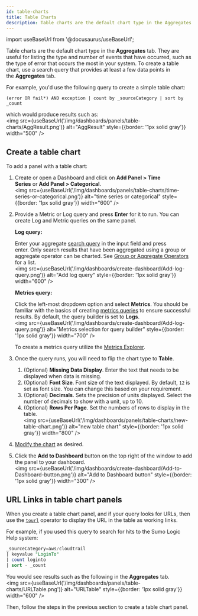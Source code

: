 ```yaml
---
id: table-charts
title: Table Charts
description: Table charts are the default chart type in the Aggregates tab.
---
```

import useBaseUrl from '@docusaurus/useBaseUrl';

Table charts are the default chart type in the **Aggregates** tab. They are useful for listing the type and number of events that have occurred, such as the type of error that occurs the most in your system. To create a table chart, use a search query that provides at least a few data points in the **Aggregates** tab.

For example, you'd use the following query to create a simple table chart:

`(error OR fail*) AND exception | count by _sourceCategory | sort by _count`

which would produce results such as:<br/><img src={useBaseUrl('/img/dashboards/panels/table-charts/AggResult.png')} alt="AggResult" style={{border: '1px solid gray'}} width="500" />

## Create a table chart 

To add a panel with a table chart:

1. Create or open a Dashboard and click on **Add Panel > Time Series** or **Add Panel > Categorical**.<br/><img src={useBaseUrl('/img/dashboards/panels/table-charts/time-series-or-categorical.png')} alt="time series or categorical" style={{border: '1px solid gray'}} width="600" />
1. Provide a Metric or Log query and press **Enter** for it to run. You can create Log and Metric queries on the same panel.

    **Log query:**

    Enter your aggregate [search query](/docs/search/search-query-language/group-aggregate-operators) in the input field and press enter. Only search results that have been aggregated using a group or aggregate operator can be charted. See [Group or Aggregate Operators](/docs/search/search-query-language/group-aggregate-operators) for a list.<br/><img src={useBaseUrl('/img/dashboards/create-dashboard/Add-log-query.png')} alt="Add log query" style={{border: '1px solid gray'}} width="600" />

    **Metrics query:**

    Click the left-most dropdown option and select **Metrics**. You should be familiar with the basics of creating [metrics queries](/docs/metrics/metrics-queries) to ensure successful results. By default, the query builder is set to **Logs**.<br/><img src={useBaseUrl('/img/dashboards/create-dashboard/Add-log-query.png')} alt="Metrics selection for query builder" style={{border: '1px solid gray'}} width="700" />

    To create a metrics query utilize the [Metrics Explorer](/docs/metrics/metrics-queries).

1. Once the query runs, you will need to flip the chart type to **Table**.
    1. (Optional) **Missing Data Display**. Enter the text that needs to be displayed when data is missing.
    1. (Optional) **Font Size**. Font size of the text displayed. By default, `12` is set as font size. You can change this based on your requirement.
    1. (Optional) **Decimals**. Sets the precision of units displayed. Select the number of decimals to show with a unit, up to 10.
    1. (Optional) **Rows Per Page**. Set the numbers of rows to display in the table.<br/><img src={useBaseUrl('/img/dashboards/panels/table-charts/new-table-chart.png')} alt="new table chart" style={{border: '1px solid gray'}} width="800" />
1. [Modify the chart](./modify-chart.md) as desired.
1. Click the **Add to Dashboard** button on the top right of the window to add the panel to your dashboard.<br/><img src={useBaseUrl('/img/dashboards/create-dashboard/Add-to-Dashboard-button.png')} alt="Add to Dashboard button" style={{border: '1px solid gray'}} width="300" />

## URL Links in table chart panels

When you create a table chart panel, and if your query looks for URLs, then use the [`tourl`](/docs/search/search-query-language/search-operators/tourl/) operator to display the URL in the table as working links.

For example, if you used this query to search for hits to the Sumo Logic Help system:

```sql
_sourceCategory=aws/cloudtrail 
| keyvalue "LoginTo" 
| count loginto
| sort - _count
```

You would see results such as the following in the **Aggregates** tab.<br/><img src={useBaseUrl('/img/dashboards/panels/table-charts/URLTable.png')} alt="URLTable" style={{border: '1px solid gray'}} width="600" />

Then, follow the steps in the previous section to create a table chart panel.
